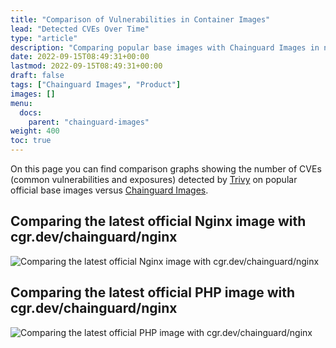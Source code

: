 ```yaml
---
title: "Comparison of Vulnerabilities in Container Images"
lead: "Detected CVEs Over Time" 
type: "article"
description: "Comparing popular base images with Chainguard Images in number of CVEs detected over time"
date: 2022-09-15T08:49:31+00:00
lastmod: 2022-09-15T08:49:31+00:00
draft: false
tags: ["Chainguard Images", "Product"]
images: []
menu:
  docs:
    parent: "chainguard-images"
weight: 400
toc: true
---
```


On this page you can find comparison graphs showing the number of CVEs (common vulnerabilities and exposures) detected by [Trivy](https://github.com/aquasecurity/trivy) on popular official base images versus [Chainguard Images](https://www.chainguard.dev/chainguard-images?utm_source=docs).

## Comparing the latest official Nginx image with cgr.dev/chainguard/nginx

<!-- {{< rumble title="Nginx" description="Comparing the latest official Nginx image with cgr.dev/chainguard/nginx" left="nginx:latest" right="cgr.dev/chainguard/nginx:latest" >}} -->

<img src="/images/nginx-image.png" alt="Comparing the latest official Nginx image with cgr.dev/chainguard/nginx">

## Comparing the latest official PHP image with cgr.dev/chainguard/nginx

<!-- {{< rumble title="PHP" description="Comparing the latest official PHP image with cgr.dev/chainguard/php" left="php:latest" right="cgr.dev/chainguard/php:latest" >}} -->

<img src="/images/php-image.png" alt="Comparing the latest official PHP image with cgr.dev/chainguard/nginx">